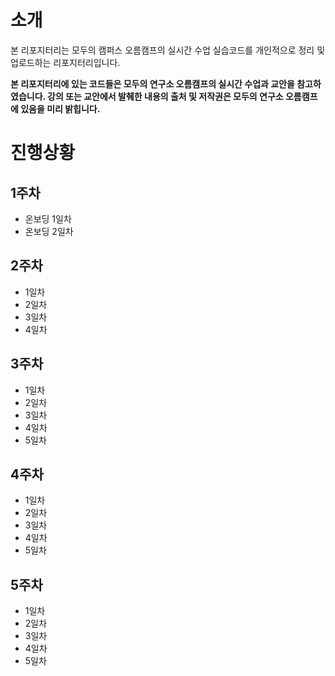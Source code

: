 # 소개

본 리포지터리는 모두의 캠퍼스 오름캠프의 실시간 수업 실습코드를 개인적으로 정리 및 업로드하는 리포지터리입니다.

**본 리포지터리에 있는 코드들은 모두의 연구소 오름캠프의 실시간 수업과 교안을 참고하였습니다. 강의 또는 교안에서 발췌한 내용의 출처 및 저작권은 모두의 연구소 오름캠프에 있음을 미리 밝힙니다.**

# 진행상황

## 1주차
- 온보딩 1일차
- 온보딩 2일차

## 2주차
- 1일차 
- 2일차
- 3일차
- 4일차

## 3주차
- 1일차
- 2일차
- 3일차
- 4일차
- 5일차

## 4주차
- 1일차
- 2일차
- 3일차
- 4일차
- 5일차

## 5주차
- 1일차
- 2일차
- 3일차
- 4일차
- 5일차